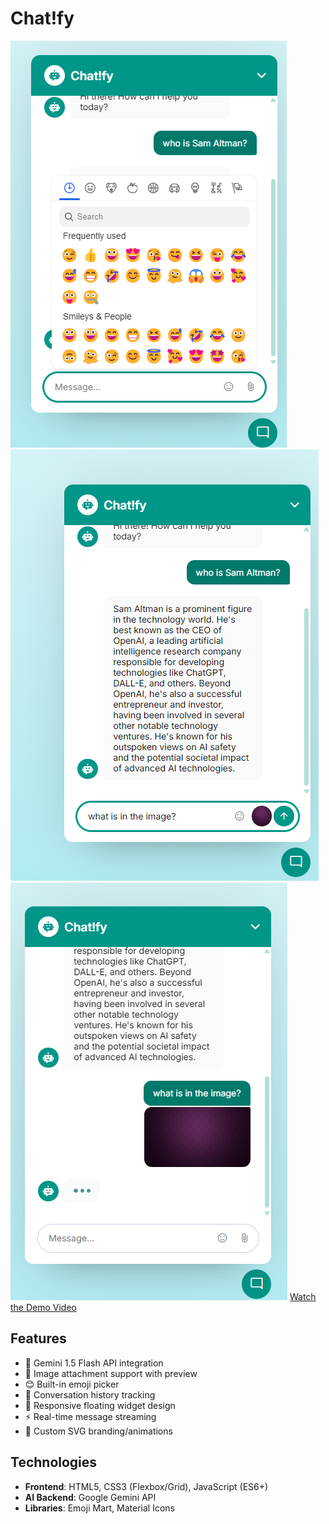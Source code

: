 # Chat!fy
![Chatify Screenshot](Images/Screenshot2.png)
![Chatify Screenshot](Images/Screenshot3.png)
![Chatify Screenshot](Images/Screenshot4.png)
[Watch the Demo Video](https://www.youtube.com/watch?v=example)

## Features

- 🧠 Gemini 1.5 Flash API integration
- 📁 Image attachment support with preview
- 😊 Built-in emoji picker
- 💬 Conversation history tracking
- 📱 Responsive floating widget design
- ⚡ Real-time message streaming
- 🎨 Custom SVG branding/animations

## Technologies

- **Frontend**: HTML5, CSS3 (Flexbox/Grid), JavaScript (ES6+)
- **AI Backend**: Google Gemini API
- **Libraries**: Emoji Mart, Material Icons
